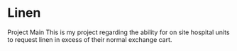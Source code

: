 # Linen
Project Main
This is my project regarding the ability for on site hospital units to request linen in excess of their normal exchange cart.

